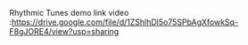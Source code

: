 Rhythmic Tunes demo link video :https://drive.google.com/file/d/1ZShlhDl5o75SPbAgXfowkSq-F8gJORE4/view?usp=sharing

